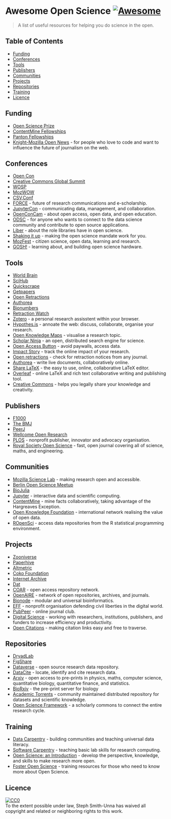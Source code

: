 # Awesome Open Science [![Awesome](https://cdn.rawgit.com/sindresorhus/awesome/d7305f38d29fed78fa85652e3a63e154dd8e8829/media/badge.svg)](https://github.com/sindresorhus/awesome)

> A list of useful resources for helping you do science in the open.

## Table of Contents

- [Funding](##Funding)
- [Conferences](##Conferences)
- [Tools](##Tools)
- [Publishers](##Publishers)
- [Communities](##Communities)
- [Projects](##Projects)
- [Repositories](##Repositories)
- [Training](##Training)
- [Licence](##Licence)

## Funding

- [Open Science Prize](https://www.openscienceprize.org/)
- [ContentMine Fellowships](http://contentmine.org/fellows)
- [Panton Fellowships](https://pantonprinciples.org/panton-fellowships/)
- [Knight-Mozilla Open News](https://opennews.org/what/fellowships/info/) - for people who love to code and want to influence the future of journalism on the web.


## Conferences

- [Open Con](http://www.opencon2017.org/)
- [Creative Commons Global Summit](https://summit.creativecommons.org/)
- [WOSP](https://wosp.core.ac.uk/jcdl2016/)
- [MozWOW](https://science.mozilla.org/programs/events/working-open-workshop-march-2017)
- [CSV,Conf](https://csvconf.com/)
- [FORCE](https://www.force11.org/) - future of research communications and e-scholarship.
- [JupyterCon](https://conferences.oreilly.com/jupyter/jup-ny) - communicating data, management, and collaboration.
- [OpenConCam](http://www.openconcam.org/) - about open access, open data, and open education.
- [ODSC](https://www.odsc.com/london) - for anyone who wants to connect to the data science community and contribute to open source applications.
- [Liber](http://www.liber2015.org.uk/) - about the role libraries have in open science.
- [Shaking it up](https://www.digital-science.com/blog/tag/shaking-it-up/) - making the open science mandate work for you.
- [MozFest](https://science.mozilla.org/programs/events/mozfest-2015) - citizen science, open data, learning and research.
- [GOSH!](http://openhardware.science/about/why-gosh/) - learning about, and building open science hardware.

## Tools

- [World Brain](https://worldbrain.io/)
- [SciHub](https://sci-hub.cc/)
- [Quickscrape](https://github.com/ContentMine/quickscrape)
- [Getpapers](https://github.com/ContentMine/getpapers)
- [Open Retractions](http://openretractions.com/)
- [Authorea](https://www.authorea.com/)
- [Bionumbers](http://bionumbers.hms.harvard.edu/)
- [Retraction Watch](http://retractionwatch.com/)
- [Zotero](https://www.zotero.org/) - a personal research assisstent within your browser.
- [Hypothes.is](https://hypothes.is/) - annoate the web: discuss, collaborate, organise your research.
- [Open Knowledge Maps](https://openknowledgemaps.org/) - visualise a research topic.
- [Scholar Ninja](https://github.com/ScholarNinja) - an open, distributed search engine for science.
- [Open Access Button](https://openaccessbutton.org/) - avoid paywalls, access data.
- [Impact Story](https://impactstory.org/) - track the online impact of your research.
- [Open retractions](http://openretractions.com/) - check for retraction notices from any journal.
- [Authorea](https://www.authorea.com/product) - write live documents, collaboratively online.
- [Share LaTeX](https://www.sharelatex.com/) - the easy to use, online, collaborative LaTeX editor.
- [Overleaf](https://www.overleaf.com/) - online LaTeX and rich text collaborative writing and publishing tool.
- [Creative Commons](https://creativecommons.org/) - helps you legally share your knowledge and creativity.

## Publishers

- [F1000](http://f1000.com/)
- [The BMJ](http://www.bmj.com/)
- [PeerJ](https://peerj.com/)
- [Wellcome Open Research](https://wellcomeopenresearch.org/)
- [PLOS](https://www.plos.org/) - nonprofit publisher, innovator and advocacy organisation.
- [Royal Society Open Science](http://rsos.royalsocietypublishing.org/) - fast, open journal covering all of science, maths, and engineering.

## Communities

- [Mozilla Science Lab](https://science.mozilla.org/) - making research open and accessible.
- [Berlin Open Science Meetup](https://www.meetup.com/Berlin-Open-Science-Meetup/)
- [BioJulia](https://gitter.im/BioJulia/home)
- [Jupyter](http://jupyter.org/) - interactive data and scientific computing.
- [ContentMine](http://contentmine.org/) - mine facts collaboratively, taking advantage of the Hargreaves Exception.
- [Open Knowledge Foundation](https://okfn.org/about/) - international network realising the value of open data.
- [ROpenSci](https://ropensci.org/) - access data repositories from the R statistical programming environment.


## Projects

- [Zooniverse](https://www.zooniverse.org/about)
- [Paperhive](https://paperhive.org/)
- [Altmetric](https://www.altmetric.com/)
- [Coko Foundation](https://coko.foundation/)
- [Internet Archive](https://archive.org/index.php)
- [Dat](https://datproject.org/)
- [COAR](https://www.coar-repositories.org/about/) - open access repository network.
- [OpenAIRE](https://www.openaire.eu) - network of open repositories, archives, and journals.
- [Bionode](http://www.bionode.io/) - modular and universal bioinformatics.
- [EFF](https://www.eff.org/about) - nonprofit organisation defending civil liberties in the digital world.
- [PubPeer](https://pubpeer.com/) - online journal club.
- [Digital Science](https://www.digital-science.com/) - working with researchers, institutions, publishers, and funders to increase efficiency and productivity.
- [Open Citations](http://opencitations.net/) - making citation links easy and free to traverse.

## Repositories

- [DryadLab](http://datadryad.org/)
- [FigShare](https://figshare.com/)
- [Dataverse](http://dataverse.org/) - open source research data repository.
- [DataCite](https://www.datacite.org/) - locate, identify and cite research data.
- [Arxiv](https://arxiv.org/) - open access to pre-prints in physics, maths, computer science, quantitative biology, quantitative finance, and statistics.
- [BioRxiv](http://biorxiv.org/) - the pre-print server for biology
- [Academic Torrents](http://academictorrents.com/) - community maintained distributed repository for datasets and scientific knowledge.
- [Open Science Framework](https://osf.io/) - a scholarly commons to connect the entire research cycle.

## Training

- [Data Carpentry](http://www.datacarpentry.org/) - building communities and teaching universal data literacy.
- [Software Carpentry](https://software-carpentry.org/) - teaching basic lab skills for research computing.
- [Open Science: an Introduction](http://www.bitss.org/events/open-science-an-introduction-catalyst-short-course/) - develop the perspective, knowledge, and skills to make research more open.
- [Foster Open Science](https://www.fosteropenscience.eu/about) - training resources for those who need to know more about Open Science.

## Licence


<p xmlns:dct="http://purl.org/dc/terms/" xmlns:vcard="http://www.w3.org/2001/vcard-rdf/3.0#">
  <a rel="license"
     href="http://creativecommons.org/publicdomain/zero/1.0/">
    <img src="http://i.creativecommons.org/p/zero/1.0/88x31.png" style="border-style: none;" alt="CC0" />
  </a>
  <br />
  To the extent possible under law,
  <span resource="[_:publisher]" rel="dct:publisher">
    <span property="dct:title">Steph Smith-Unna</span></span>
  has waived all copyright and related or neighboring rights to
  this work.
</p>
